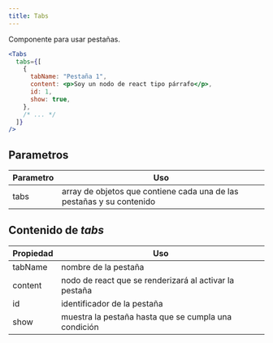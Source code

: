 ```yaml
---
title: Tabs
---
```


Componente para usar pestañas.

```jsx
<Tabs
  tabs={[
    {
      tabName: "Pestaña 1",
      content: <p>Soy un nodo de react tipo párrafo</p>,
      id: 1,
      show: true,
    },
    /* ... */
  ]}
/>
```

## Parametros

| Parametro | Uso                                                                   |
| --------- | --------------------------------------------------------------------- |
| tabs      | array de objetos que contiene cada una de las pestañas y su contenido |

## Contenido de _tabs_

| Propiedad | Uso                                                    |
| --------- | ------------------------------------------------------ |
| tabName   | nombre de la pestaña                                   |
| content   | nodo de react que se renderizará al activar la pestaña |
| id        | identificador de la pestaña                            |
| show      | muestra la pestaña hasta que se cumpla una condición   |
